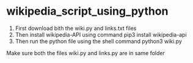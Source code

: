 # wikipedia_script_using_python
1) First download bith the wiki.py and links.txt files
2) Then install wikipedia-API using command
    pip3 install wikipedia-api
3) Then run the python file using the shell command
    python3 wiki.py

Make sure both the files wiki.py and links.py are in same folder
